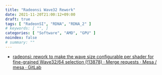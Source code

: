 ```yaml
---
title: "Radeonsi Wave32 Rework"
date: 2021-11-20T21:00:12+09:00
draft: true
tags: [ "RadeonSI", "RDNA", "RDNA_2" ]
# keywords: [ "", ]
categories: [ "Software", "AMD", "GPU" ]
noindex: false
# summary: ""
---
```


 * [radeonsi: rework to make the wave size configurable per shader for fine-grained Wave32/64 selection (!13878) · Merge requests · Mesa / mesa · GitLab](https://gitlab.freedesktop.org/mesa/mesa/-/merge_requests/13878)
